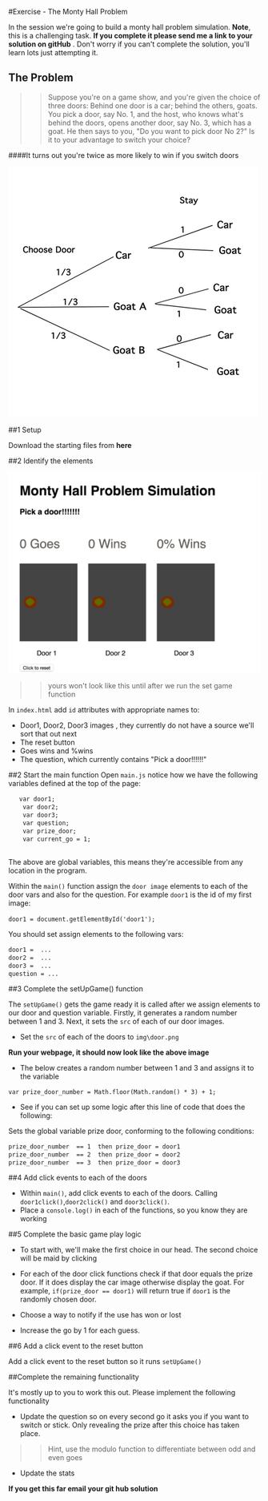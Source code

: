 #Exercise  - The Monty Hall Problem

In the session we're going to build a monty hall problem simulation. **Note**, this is a challenging task. **If you complete it please send me a link to your solution on gitHub** . Don't worry if you can't complete the solution, you'll learn lots just attempting it. 

## The Problem 

>> Suppose you're on a game show, and you're given the choice of three doors:
Behind one door is a car; behind the others, goats.
You pick a door, say No. 1, and the host, who knows what's behind the doors, opens another door, say No. 3, which has a goat.
He then says to you, "Do you want to pick door No 2?" Is it to your advantage to switch your choice?

####It turns out you're twice as more likely to win if you switch doors

![img/digram.png](img/diagram.png)


##1 Setup 

Download the starting files from **here**


##2  Identify the elements 

![img/digram.png](img/layout.png)
>> yours won't look like this until after we run the set game function

In `index.html` add `id` attributes with appropriate names to:

- Door1, Door2, Door3 images , they currently do not have a source we'll sort that out next
- The reset button
- Goes wins and %wins
- The question, which currently contains "Pick a door!!!!!!"

##2 Start the main function
Open `main.js` notice how we have the following variables defined at the top of the page:

``` 
   var door1; 
	var door2; 
	var door3;
	var question;
	var prize_door;
	var current_go = 1;
	
```
 
The above are global variables, this means they're accessible from any location in the program. 
 
Within the `main()` function assign the `door image` elements to each of the door vars and also for the question. For example `door1` is the id of my first image:
 
 `door1 = document.getElementById('door1');`
 
You should set assign elements to the following vars:

```
door1 =  ... 
door2 =  ...
door3 =  ...
question = ...

```
 
##3 Complete the setUpGame() function 

The `setUpGame()` gets the game ready it is called after we assign elements to our door and question variable. Firstly, it generates a random number between 1 and 3. Next, it sets the `src` of each of our door images.  

- Set the `src` of each of the doors to `img\door.png`

**Run your webpage, it should now look like the above image**

- The below creates a random number between 1 and 3 and assigns it to the variable  

```
var prize_door_number = Math.floor(Math.random() * 3) + 1;

```

- See if you can set up some logic after this line of code that does the following: 

Sets the global variable prize door, conforming to the following conditions:

```
prize_door_number  == 1  then prize_door = door1
prize_door_number  == 2  then prize_door = door2
prize_door_number  == 3  then prize_door = door3

```

##4 Add click events to each of the doors

- Within `main()`, add click events to each of the doors. Calling `door1click()`,`door2click()` and `door3click()`.
- Place a `console.log()` in each of the functions, so you know they are working


##5 Complete the basic game play logic

- To start with, we'll make the first choice in our head. The second choice will be maid by clicking

- For each of the door click functions check if that door equals the prize door. If it does display the car image otherwise display the goat.    For example, `if(prize_door == door1)`  will return true if `door1` is the randomly chosen door. 




- Choose a way to notify if the use has won or lost

- Increase the go by 1 for each guess.


##6 Add a click event to the reset button

Add a click event to the reset button so it runs `setUpGame()`


##Complete the remaining functionality

It's mostly up to you to work this out. Please implement the following functionality 

- Update the question so on every second go it asks you if you want to switch or stick. Only revealing the prize after this choice has taken place. 
>> Hint, use the modulo function to differentiate between odd and even goes 

- Update the stats 

**If you get this far email your git hub solution**

 

 